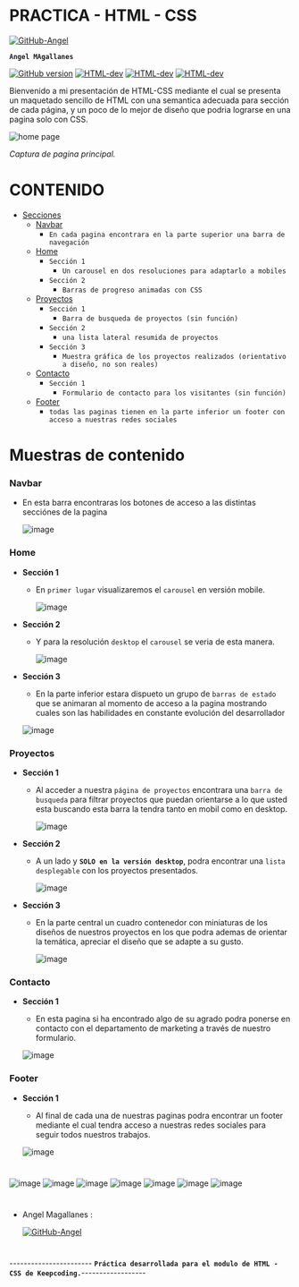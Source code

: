 # PRACTICA - HTML - CSS

[![GitHub-Angel](./Imagenes/gitangel.png)](https://github.com/VilyaTanke)

**`Angel MAgallanes`**



[![GitHub version](https://badge.fury.io/gh/VilyaTanke%2FPractica-HTML-CSS.svg)](https://badge.fury.io/gh/VilyaTanke%2FPractica-HTML-CSS)    [![HTML-dev](https://img.shields.io/badge/HTML-%3C-------------blue)](https://badge.fury.io/gh/VilyaTanke%2FPractica-HTML-CSS) [![HTML-dev](https://img.shields.io/badge/~~~~%3E-CSS-red)](https://badge.fury.io/gh/VilyaTanke%2FPractica-HTML-CSS)
 [![HTML-dev](https://img.shields.io/badge/Status-%3C--desarrollo-yellowgreen)](https://badge.fury.io/gh/VilyaTanke%2FPractica-HTML-CSS)

Bienvenido a mi presentación de HTML-CSS mediante el cual se presenta un maquetado sencillo de HTML con una semantica adecuada para sección de cada página, y un poco de lo mejor de diseño que podria lograrse en una pagina solo con CSS. 

 ![home page](./Imagenes/pagina%20desktop.png)

*Captura de pagina principal.*
#
#
# CONTENIDO

- [Secciones](#.)
  - [Navbar](#Navbar)
    - `En cada pagina encontrara en la parte superior una barra de navegación`
  - [Home](#Home)
    - `Sección 1`
      - `Un carousel en dos resoluciones para adaptarlo a mobiles`      
    - `Sección 2`
      - `Barras de progreso animadas con CSS`
  - [Proyectos](#Proyectos)
    - `Sección 1`
      - `Barra de busqueda de proyectos (sin función)`
    - `Sección 2`
      - `una lista lateral resumida de proyectos`
    - `Sección 3`
      - `Muestra gráfica de los proyectos realizados (orientativo a diseño, no son reales)`
  - [Contacto](#Contacto)
    - `Sección 1`
      - `Formulario de contacto para los visitantes (sin función)`      
  - [Footer](#Footer)
    - `todas las paginas tienen en la parte inferior un footer con acceso a nuestras redes sociales`
      
#
# Muestras de contenido

### Navbar

- En esta barra encontraras los botones de acceso a las distintas secciónes de la pagina

  ![image](./Imagenes/Capturas/Navbar.png)

### Home

- **Sección 1**
  - En `primer lugar` visualizaremos el `carousel` en versión mobile.

    ![image](./Imagenes/Capturas/carouselmob.png)
- **Sección 2**
  - Y para la resolución `desktop` el `carousel` se veria de esta manera.

    ![image](./Imagenes/Capturas/carouseldesk.png)
- **Sección 3** 
  - En la parte inferior estara dispueto un grupo de `barras de estado` que se animaran al momento de acceso a la pagina mostrando cuales son las habilidades en constante evolución del desarrollador

  ![image](./Imagenes/Capturas/barras%20animadas.png)

### Proyectos
- **Sección 1**
  - Al acceder a nuestra `página de proyectos` encontrara una `barra de busqueda` para filtrar proyectos que puedan orientarse a lo que usted esta buscando esta barra la tendra tanto en mobil como en desktop.

    ![image](./Imagenes/Capturas/serchform.png)
- **Sección 2**
  - A un lado y **`SOLO en la versión desktop`**, podra encontrar una `lista desplegable` con los proyectos presentados.

    ![image](./Imagenes/Capturas/listadetalle.png)
- **Sección 3**
  - En la parte central un cuadro contenedor con miniaturas de los diseños de nuestros proyectos en los que podra ademas de orientar la temática, apreciar el diseño que se adapte a su gusto.

    ![image](./Imagenes/Capturas/proy.png)

### Contacto
- **Sección 1**
  - En esta pagina si ha encontrado algo de su agrado podra ponerse en contacto con el departamento de marketing a través de nuestro formulario.

  ![image](./Imagenes/Capturas/contacto.png)

### Footer
- **Sección 1**
  - Al final de cada una de nuestras paginas podra encontrar un footer mediante el cual tendra acceso a nuestras redes sociales para seguir todos nuestros trabajos.

  ![image](./Imagenes/Capturas/Footer.png)



#

  ![image](https://img.shields.io/badge/Desarrolla-dor-lightgrey) ![image](https://img.shields.io/badge/Desarrolla-dor-lightgrey) ![image](https://img.shields.io/badge/Desarrolla-dor-lightgrey) ![image](https://img.shields.io/badge/Desarrolla-dor-lightgrey) ![image](https://img.shields.io/badge/Desarrolla-dor-lightgrey) ![image](https://img.shields.io/badge/Desarrolla-dor-lightgrey) ![image](https://img.shields.io/badge/Desarrolla-dor-lightgrey)
#
- Angel Magallanes :

  [![GitHub-Angel](./Imagenes/gitangel.png)](https://github.com/VilyaTanke)

#
----------------------- **`Práctica desarrollada para el modulo de HTML - CSS de Keepcoding.`**------------------
#